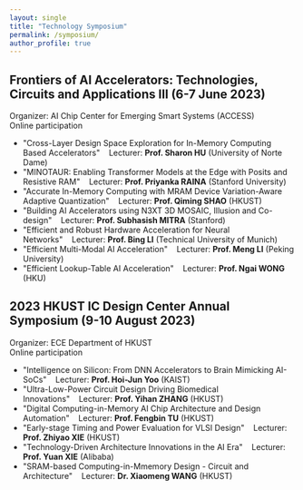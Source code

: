 ```yaml
---
layout: single
title: "Technology Symposium"
permalink: /symposium/
author_profile: true
---
```


## Frontiers of AI Accelerators: Technologies, Circuits and Applications III (6-7 June 2023)
Organizer: AI Chip Center for Emerging Smart Systems (ACCESS)   
Online participation
- "Cross-Layer Design Space Exploration for In-Memory Computing Based Accelerators"&nbsp;&nbsp;&nbsp;&nbsp;Lecturer: **Prof. Sharon HU** (University of Norte Dame)
- "MINOTAUR: Enabling Transformer Models at the Edge with Posits and Resistive RAM"&nbsp;&nbsp;&nbsp;&nbsp;Lecturer: **Prof. Priyanka RAINA** (Stanford University)
- "Accurate In-Memory Computing with MRAM Device Variation-Aware Adaptive Quantization"&nbsp;&nbsp;&nbsp;&nbsp;Lecturer: **Prof. Qiming SHAO** (HKUST)
- "Building AI Accelerators using N3XT 3D MOSAIC, Illusion and Co-design"&nbsp;&nbsp;&nbsp;&nbsp;Lecturer: **Prof. Subhasish MITRA** (Stanford)
- "Efficient and Robust Hardware Acceleration for Neural Networks"&nbsp;&nbsp;&nbsp;&nbsp;Lecturer: **Prof. Bing LI** (Technical University of Munich)
- "Efficient Multi-Modal AI Acceleration"&nbsp;&nbsp;&nbsp;&nbsp;Lecturer: **Prof. Meng LI** (Peking University)
- "Efficient Lookup-Table AI Acceleration"&nbsp;&nbsp;&nbsp;&nbsp;Lecturer: **Prof. Ngai WONG** (HKU)

## 2023 HKUST IC Design Center Annual Symposium (9-10 August 2023)
Organizer: ECE Department of HKUST   
Online participation
- "Intelligence on Silicon: From DNN Accelerators to Brain Mimicking AI-SoCs"&nbsp;&nbsp;&nbsp;&nbsp;Lecturer: **Prof. Hoi-Jun Yoo** (KAIST)
- "Ultra-Low-Power Circuit Design Driving Biomedical Innovations"&nbsp;&nbsp;&nbsp;&nbsp;Lecturer: **Prof. Yihan ZHANG** (HKUST)
- "Digital Computing-in-Memory AI Chip Architecture and Design Automation"&nbsp;&nbsp;&nbsp;&nbsp;Lecturer: **Prof. Fengbin TU** (HKUST)
- "Early-stage Timing and Power Evaluation for VLSI Design"&nbsp;&nbsp;&nbsp;&nbsp;Lecturer: **Prof. Zhiyao XIE** (HKUST)
- "Technology-Driven Architecture Innovations in the AI Era"&nbsp;&nbsp;&nbsp;&nbsp;Lecturer: **Prof. Yuan XIE** (Alibaba)
- "SRAM-based Computing-in-Mmemory Design - Circuit and Architecture"&nbsp;&nbsp;&nbsp;&nbsp;Lecturer: **Dr. Xiaomeng WANG** (HKUST)
